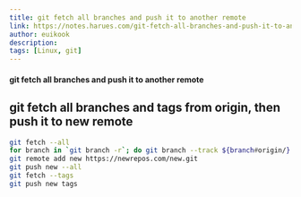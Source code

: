 ```yaml
---
title: git fetch all branches and push it to another remote
link: https://notes.harues.com/git-fetch-all-branches-and-push-it-to-another-remote/
author: euikook
description: 
tags: [Linux, git]
---
```


#### git fetch all branches and push it to another remote

## git fetch all branches and tags from origin, then push it to new remote
    
```bash
git fetch --all
for branch in `git branch -r`; do git branch --track ${branch#origin/} $branch; done
git remote add new https://newrepos.com/new.git
git push new --all
git fetch --tags
git push new tags
```